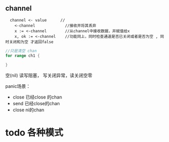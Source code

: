 ## channel


```text
  channel <- value      // 
    <-channel             //接收并将其丢弃
    x := <-channel        //从channel中接收数据，并赋值给x
    x, ok := <-channel    //功能同上，同时检查通道是否已关闭或者是否为空 , 同时关闭和为空 才返回false
```

```go
//只是清空 chan 
for range ch1 {
	
}
```


空(nil) 读写阻塞， 写关闭异常，读关闭空零

panic场景：
- close 已经close 的chan 
- send 已经close的chan
- close ni的chan 


# todo 各种模式



